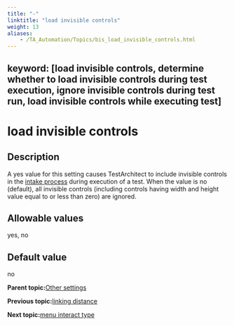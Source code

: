 ```yaml
--- 
title: "-"
linktitle: "load invisible controls"
weight: 13
aliases: 
    - /TA_Automation/Topics/bis_load_invisible_controls.html
---
```

keyword: [load invisible controls, determine whether to load invisible controls during test execution, ignore invisible controls during test run, load invisible controls while executing test]
---

# load invisible controls

## Description

A yes value for this setting causes TestArchitect to include invisible controls in the [intake process](/TA_Help/Topics/Interface_def_intake.html) during execution of a test. When the value is no \(default\), all invisible controls \(including controls having width and height value equal to or less than zero\) are ignored.

## Allowable values

yes, no

## Default value

no

**Parent topic:**[Other settings](/TA_Automation/Topics/bis_other.html)

**Previous topic:**[linking distance](/TA_Automation/Topics/bis_linking_distance.html)

**Next topic:**[menu interact type](/TA_Automation/Topics/bis_menu_interact_type.html)

